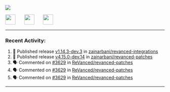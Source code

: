 <p align="left">
  <!-- Typing SVG by DenverCoder1 - https://github.com/DenverCoder1/readme-typing-svg -->
  <a href="https://github.com/DenverCoder1/readme-typing-svg">
    <img src="https://readme-typing-svg.demolab.com/?lines=Hello%2E%2E%2E;Im%20Zain;&font=Fira%20Code&center=false&width=440&height=45&color=00FFFF&vCenter=true&pause=1000&size=22" /></a>
</p>

<p align="left">
  <a href="https://www.youtube.com/@zainarbani"><img width="32px" src="https://www.freeiconspng.com/uploads/youtube-subscribe-png-youtube-subscribe-to-5.png"/></a>
  &#8287;&#8287;&#8287;&#8287;&#8287;
  <a href="mailto:zaintsyariev@gmail.com"><img width="32px" src="https://www.freeiconspng.com/uploads/email-icon--100-flat-vol-2-iconset--graphicloads-18.png"/></a>
  &#8287;&#8287;&#8287;&#8287;&#8287;
  <a href="https://t.me/AnotherZain"><img width="32px" src="https://www.freeiconspng.com/uploads/telegram-icon-1.png"></a>
</p>

---

<h3>Recent Activity:</h3>

<!-- https://github.com/jamesgeorge007/github-activity-readme -->
<!--START_SECTION:activity-->
1. 🚀 Published release [v1.14.3-dev.3](https://github.com/zainarbani/revanced-integrations/releases/tag/v1.14.3-dev.3) in [zainarbani/revanced-integrations](https://github.com/zainarbani/revanced-integrations)
2. 🚀 Published release [v4.15.0-dev.14](https://github.com/zainarbani/revanced-patches/releases/tag/v4.15.0-dev.14) in [zainarbani/revanced-patches](https://github.com/zainarbani/revanced-patches)
3. 🗣 Commented on [#3629](https://github.com/ReVanced/revanced-patches/pull/3629#issuecomment-2367347875) in [ReVanced/revanced-patches](https://github.com/ReVanced/revanced-patches)
4. 🗣 Commented on [#3629](https://github.com/ReVanced/revanced-patches/pull/3629#issuecomment-2367305848) in [ReVanced/revanced-patches](https://github.com/ReVanced/revanced-patches)
5. 🗣 Commented on [#3629](https://github.com/ReVanced/revanced-patches/pull/3629#issuecomment-2367284037) in [ReVanced/revanced-patches](https://github.com/ReVanced/revanced-patches)
<!--END_SECTION:activity-->

---
